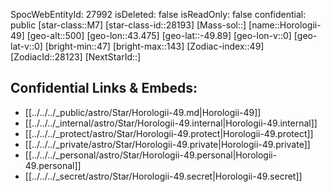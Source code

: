 ﻿---
location: [-49.89,-43.475,500]
type: Star
tags:
- astro/Star

---
SpocWebEntityId: 27992
isDeleted: false
isReadOnly: false
confidential: public
[star-class::M7]
[star-class-id::28193]
[Mass-sol::]
[name::Horologii-49]
[geo-alt::500]
[geo-lon::43.475]
[geo-lat::-49.89]
[geo-lon-v::0]
[geo-lat-v::0]
[bright-min::47]
[bright-max::143]
[Zodiac-index::49]
[ZodiacId::28123]
[NextStarId::]



## Confidential Links & Embeds: 
- [[../../../_public/astro/Star/Horologii-49.md|Horologii-49]] 
- [[../../../_internal/astro/Star/Horologii-49.internal|Horologii-49.internal]] 
- [[../../../_protect/astro/Star/Horologii-49.protect|Horologii-49.protect]] 
- [[../../../_private/astro/Star/Horologii-49.private|Horologii-49.private]] 
- [[../../../_personal/astro/Star/Horologii-49.personal|Horologii-49.personal]] 
- [[../../../_secret/astro/Star/Horologii-49.secret|Horologii-49.secret]]


